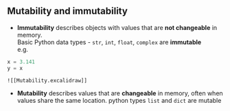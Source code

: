 ## Mutability and immutability
- **Immutability** describes objects with values that are **not changeable** in memory.  
    Basic Python data types - `str`, `int`, `float`, `complex` are **immutable**  
    e.g. 
```python
x = 3.141
y = x
```
    ![[Mutability.excalidraw]]
- **Mutability** describes values that are **changeable** in memory, often when values share the same location.
    python types `list` and `dict` are mutable  
